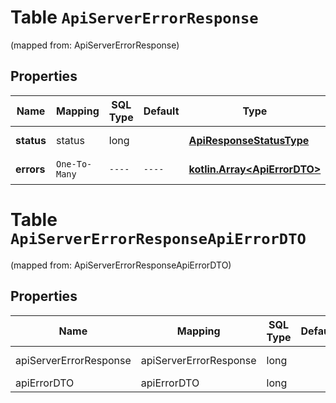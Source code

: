 
# Table `ApiServerErrorResponse`
(mapped from: ApiServerErrorResponse)

## Properties
Name | Mapping | SQL Type | Default | Type | Description | Notes
---- | ------- | -------- | ------- | ---- | ----------- | -----
**status** | status | long |  | [**ApiResponseStatusType**](ApiResponseStatusType.md) |  |  [optional] [foreignkey]
**errors** | `One-To-Many` | `----` | `----`  | [**kotlin.Array&lt;ApiErrorDTO&gt;**](ApiErrorDTO.md) | Список ошибок. |  [optional]



# **Table `ApiServerErrorResponseApiErrorDTO`**
(mapped from: ApiServerErrorResponseApiErrorDTO)

## Properties
Name | Mapping | SQL Type | Default | Type | Description | Notes
---- | ------- | -------- | ------- | ---- | ----------- | -----
apiServerErrorResponse | apiServerErrorResponse | long | | kotlin.Long | Primary Key | *one*
apiErrorDTO | apiErrorDTO | long | | kotlin.Long | Foreign Key | *many*



